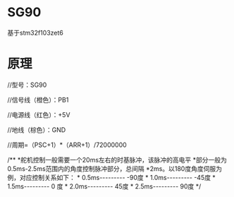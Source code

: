 # SG90
基于stm32f103zet6
# 原理

//型号：SG90

//信号线（橙色）：PB1

//电源线（红色）：+5V

//地线（棕色）：GND

//周期=（PSC+1）*（ARR+1）/72000000




/**
  *舵机控制一般需要一个20ms左右的时基脉冲，该脉冲的高电平
	*部分一般为0.5ms-2.5ms范围内的角度控制脉冲部分，总间隔
	*2ms。以180度角度伺服为例，对应控制关系如下：
	*        0.5ms---------  -90度
	*        1.0ms---------  -45度
	*        1.5ms---------   0 度
	*        2.0ms---------   45度
	*        2.5ms---------   90度
	*/
